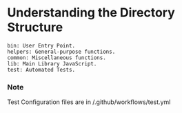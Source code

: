 # Understanding the Directory Structure
```
bin: User Entry Point.
helpers: General-purpose functions.
common: Miscellaneous functions.
lib: Main Library JavaScript.
test: Automated Tests.
```
### Note
Test Configuration files are in /.github/workflows/test.yml
